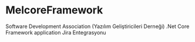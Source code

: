# MelcoreFramework
Software Development Association (Yazılım Geliştiricileri Derneği) .Net Core Framework application
Jira Entegrasyonu
